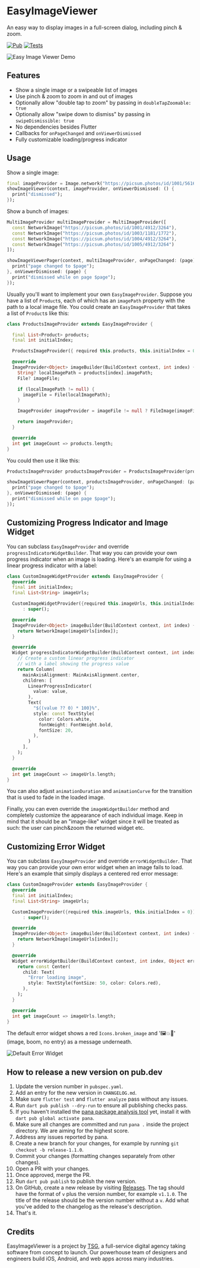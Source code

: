 # EasyImageViewer

An easy way to display images in a full-screen dialog, including pinch & zoom.

[![Pub](https://img.shields.io/pub/v/easy_image_viewer.svg)](https://pub.dartlang.org/packages/easy_image_viewer)
[![Tests](https://github.com/thesmythgroup/easy_image_viewer/actions/workflows/dart.yml/badge.svg)](https://github.com/thesmythgroup/easy_image_viewer/actions/workflows/dart.yml)

![Easy Image Viewer Demo](https://github.com/thesmythgroup/easy_image_viewer/blob/main/demo_images/demo1.gif?raw=true "Easy Image Viewer Demo")

## Features

* Show a single image or a swipeable list of images
* Use pinch & zoom to zoom in and out of images
* Optionally allow "double tap to zoom" by passing in `doubleTapZoomable: true`
* Optionally allow "swipe down to dismiss" by passing in `swipeDismissible: true`
* No dependencies besides Flutter
* Callbacks for `onPageChanged` and `onViewerDismissed`
* Fully customizable loading/progress indicator

## Usage

Show a single image:

```dart
final imageProvider = Image.network("https://picsum.photos/id/1001/5616/3744").image;
showImageViewer(context, imageProvider, onViewerDismissed: () {
  print("dismissed");
});
```

Show a bunch of images:

```dart
MultiImageProvider multiImageProvider = MultiImageProvider([
  const NetworkImage("https://picsum.photos/id/1001/4912/3264"),
  const NetworkImage("https://picsum.photos/id/1003/1181/1772"),
  const NetworkImage("https://picsum.photos/id/1004/4912/3264"),
  const NetworkImage("https://picsum.photos/id/1005/4912/3264")
]);

showImageViewerPager(context, multiImageProvider, onPageChanged: (page) {
  print("page changed to $page");
}, onViewerDismissed: (page) {
  print("dismissed while on page $page");
});
```

Usually you'll want to implement your own `EasyImageProvider`. Suppose you have
a list of `Product`s, each of which has an `imagePath` property with the path
to a local image file. You could create an `EasyImageProvider` that takes a list
of `Product`s like this:

```dart
class ProductsImageProvider extends EasyImageProvider {

  final List<Product> products;
  final int initialIndex;

  ProductsImageProvider({ required this.products, this.initialIndex = 0 });

  @override
  ImageProvider<Object> imageBuilder(BuildContext context, int index) {
    String? localImagePath = products[index].imagePath;
    File? imageFile;

    if (localImagePath != null) {
      imageFile = File(localImagePath);
    }

    ImageProvider imageProvider = imageFile != null ? FileImage(imageFile) : AssetImage("assets/images/product_placeholder.jpg") as ImageProvider;

    return imageProvider;
  }

  @override
  int get imageCount => products.length;  
}
```

You could then use it like this:

```dart
ProductsImageProvider productsImageProvider = ProductsImageProvider(products: products);

showImageViewerPager(context, productsImageProvider, onPageChanged: (page) {
  print("page changed to $page");
}, onViewerDismissed: (page) {
  print("dismissed while on page $page");
});
```

## Customizing Progress Indicator and Image Widget

You can subclass `EasyImageProvider` and override `progressIndicatorWidgetBuilder`. That way you can
provide your own progress indicator when an image is loading. Here's an example for using a
linear progress indicator with a label:

```dart
class CustomImageWidgetProvider extends EasyImageProvider {
  @override
  final int initialIndex;
  final List<String> imageUrls;

  CustomImageWidgetProvider({required this.imageUrls, this.initialIndex = 0})
      : super();

  @override
  ImageProvider<Object> imageBuilder(BuildContext context, int index) {
    return NetworkImage(imageUrls[index]);
  }

  @override
  Widget progressIndicatorWidgetBuilder(BuildContext context, int index, {double? value}) {
    // Create a custom linear progress indicator
    // with a label showing the progress value
    return Column(
      mainAxisAlignment: MainAxisAlignment.center,
      children: [
        LinearProgressIndicator(
          value: value,
        ),
        Text(
          "${(value ?? 0) * 100}%",
          style: const TextStyle(
            color: Colors.white,
            fontWeight: FontWeight.bold,
            fontSize: 20,
          ),
        )
      ],
    );
  }

  @override
  int get imageCount => imageUrls.length;
}
```

You can also adjust `animationDuration` and `animationCurve` for the transition that is used
to fade in the loaded image.

Finally, you can even override the `imageWidgetBuilder` method and completely customize the
appearance of each individual image. Keep in mind that it should be an "image-like" widget 
since it will be treated as such: the user can pinch&zoom the returned widget etc.

## Customizing Error Widget

You can subclass `EasyImageProvider` and override `errorWidgetBuilder`. That way you can
provide your own error widget when an image fails to load. Here's an example that simply displays a centered red error message:

```dart
class CustomImageProvider extends EasyImageProvider {
  @override
  final int initialIndex;
  final List<String> imageUrls;

  CustomImageProvider({required this.imageUrls, this.initialIndex = 0})
      : super();

  @override
  ImageProvider<Object> imageBuilder(BuildContext context, int index) {
    return NetworkImage(imageUrls[index]);
  }

  @override
  Widget errorWidgetBuilder(BuildContext context, int index, Object error, StackTrace? stackTrace) {
    return const Center(
      child: Text(
        "Error loading image",
        style: TextStyle(fontSize: 50, color: Colors.red),
      ),
    );
  }

  @override
  int get imageCount => imageUrls.length;
}
```

The default error widget shows a red `Icons.broken_image` and '🖼️💥🚫' (image, boom, no entry) as a message underneath.

![Default Error Widget](https://github.com/thesmythgroup/easy_image_viewer/blob/main/demo_images/default-error-widget?raw=true "Default Error Widget")

## How to release a new version on pub.dev
1. Update the version number in `pubspec.yaml`.
2. Add an entry for the new version in `CHANGELOG.md`.
3. Make sure `flutter test` and `flutter analyze` pass without any issues.
4. Run `dart pub publish --dry-run` to ensure all publishing checks pass.
5. If you haven't installed the [pana package analysis tool](https://pub.dev/packages/pana) yet, install it with `dart pub global activate pana`.
6. Make sure all changes are committed and run `pana .` inside the project directory. We are aiming for the highest score.
7. Address any issues reported by pana.
8. Create a new branch for your changes, for example by running `git checkout -b release-1.1.0`.
9. Commit your changes (formatting changes separately from other changes).
10. Open a PR with your changes.
11. Once approved, merge the PR.
12. Run `dart pub publish` to publish the new version.
13. On GitHub, create a new release by visiting [Releases](https://github.com/thesmythgroup/easy_image_viewer/releases). The tag should have the format of `v` plus the version number, for example `v1.1.0`. The title of the release should be the version number without a `v`. Add what you've added to the changelog as the release's description.
14. That's it.


## Credits

EasyImageViewer is a project by [TSG](https://thesmythgroup.com/), a full-service digital agency taking software from concept to launch.
Our powerhouse team of designers and engineers build iOS, Android, and web apps across many industries.
